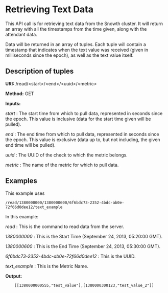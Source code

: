 Retrieving Text Data
====================

This API call is for retrieving text data from the Snowth cluster. It will return an array with all the timestamps from the time given, along with the attendant data.

Data will be returned in an array of tuples. Each tuple will contain a timestamp that indicates when the text value was received (given in milliseconds since the epoch), as well as the text value itself.

Description of tuples
---------------------

**URI:**  /read/&lt;start&gt;/&lt;end&gt;/&lt;uuid&gt;/&lt;metric&gt;

**Method:**   GET

**Inputs:**   

*start* :   The start time from which to pull data, represented in seconds since the epoch. This value is inclusive (data for the start time given will be pulled).

*end* :   The end time from which to pull data, represented in seconds since the epoch. This value is exclusive (data up to, but not including, the given end time will be pulled).

*uuid* :   The UUID of the check to which the metric belongs.

*metric* :   The name of the metric for which to pull data.

Examples
--------

This example uses

```
/read/1380000000/1380000600/6f6bdc73-2352-4bdc-ab0e-72f66d0dee12/text_example
```

In this example:

*read* :   This is the command to read data from the server.

*1380000000* :   This is the Start Time (September 24, 2013, 05:20:00 GMT).

*1380000600* :   This is the End Time (September 24, 2013, 05:30:00 GMT).

*6f6bdc73-2352-4bdc-ab0e-72f66d0dee12* :   This is the UUID.

*text_example* :   This is the Metric Name.

**Output:**

```
    [[1380000000555,"test_value"],[1380000300123,"test_value_2"]]
```